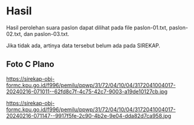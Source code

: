 # Hasil

Hasil perolehan suara paslon dapat dilihat pada file paslon-01.txt, paslon-02.txt, dan paslon-03.txt.

Jika tidak ada, artinya data tersebut belum ada pada SIREKAP.

## Foto C Plano

https://sirekap-obj-formc.kpu.go.id/f996/pemilu/ppwp/31/72/04/10/04/3172041004017-20240216-071011--62fd8c7f-4c75-42c7-9003-a19de10127cb.jpg

https://sirekap-obj-formc.kpu.go.id/f996/pemilu/ppwp/31/72/04/10/04/3172041004017-20240216-071147--9917f5fe-2c90-4b2e-9e04-dda82d7ca958.jpg
